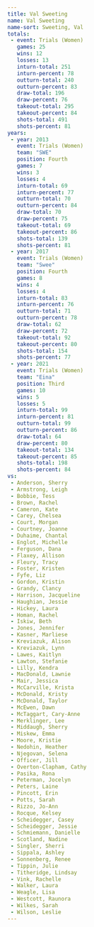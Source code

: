 ```yaml
---
title: Val Sweeting
name: Val Sweeting
name-sort: Sweeting, Val
totals:
 - event: Trials (Women)
   games: 25
   wins: 12
   losses: 13
   inturn-total: 251
   inturn-percent: 78
   outturn-total: 240
   outturn-percent: 83
   draw-total: 196
   draw-percent: 76
   takeout-total: 295
   takeout-percent: 84
   shots-total: 491
   shots-percent: 81
years:
 - year: 2013
   event: Trials (Women)
   team: "SWE"
   position: Fourth
   games: 7
   wins: 3
   losses: 4
   inturn-total: 69
   inturn-percent: 77
   outturn-total: 70
   outturn-percent: 84
   draw-total: 70
   draw-percent: 75
   takeout-total: 69
   takeout-percent: 86
   shots-total: 139
   shots-percent: 81
 - year: 2017
   event: Trials (Women)
   team: "Swee"
   position: Fourth
   games: 8
   wins: 4
   losses: 4
   inturn-total: 83
   inturn-percent: 76
   outturn-total: 71
   outturn-percent: 78
   draw-total: 62
   draw-percent: 72
   takeout-total: 92
   takeout-percent: 80
   shots-total: 154
   shots-percent: 77
 - year: 2021
   event: Trials (Women)
   team: "Eina"
   position: Third
   games: 10
   wins: 5
   losses: 5
   inturn-total: 99
   inturn-percent: 81
   outturn-total: 99
   outturn-percent: 86
   draw-total: 64
   draw-percent: 80
   takeout-total: 134
   takeout-percent: 85
   shots-total: 198
   shots-percent: 84
vs:
 - Anderson, Sherry
 - Armstrong, Leigh
 - Bobbie, Tess
 - Brown, Rachel
 - Cameron, Kate
 - Carey, Chelsea
 - Court, Morgan
 - Courtney, Joanne
 - Duhaime, Chantal
 - Englot, Michelle
 - Ferguson, Dana
 - Flaxey, Allison
 - Fleury, Tracy
 - Foster, Kristen
 - Fyfe, Liz
 - Gordon, Kristin
 - Grandy, Clancy
 - Harrison, Jacqueline
 - Haughian, Jessie
 - Hickey, Laura
 - Homan, Rachel
 - Iskiw, Beth
 - Jones, Jennifer
 - Kasner, Marliese
 - Kreviazuk, Alison
 - Kreviazuk, Lynn
 - Lawes, Kaitlyn
 - Lawton, Stefanie
 - Lilly, Kendra
 - MacDonald, Lawnie
 - Mair, Jessica
 - McCarville, Krista
 - McDonald, Kristy
 - McDonald, Taylor
 - McEwen, Dawn
 - McTaggart, Cary-Anne
 - Merklinger, Lee
 - Middaugh, Sherry
 - Miskew, Emma
 - Moore, Kristie
 - Nedohin, Heather
 - Njegovan, Selena
 - Officer, Jill
 - Overton-Clapham, Cathy
 - Pasika, Rona
 - Peterman, Jocelyn
 - Peters, Laine
 - Pincott, Erin
 - Potts, Sarah
 - Rizzo, Jo-Ann
 - Rocque, Kelsey
 - Scheidegger, Casey
 - Scheidegger, Jessie
 - Schmiemann, Danielle
 - Scotland, Nadine
 - Singler, Sherri
 - Sippala, Ashley
 - Sonnenberg, Renee
 - Tippin, Julie
 - Titheridge, Lindsay
 - Vink, Rachelle
 - Walker, Laura
 - Weagle, Lisa
 - Westcott, Raunora
 - Wilkes, Sarah
 - Wilson, Leslie
---
```

